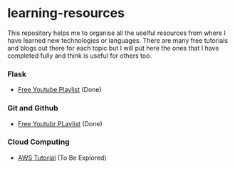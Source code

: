 # learning-resources

This repository helps me to organise all the uselful resources from where I have learned new technologies or languages.
There are many free tutorials and blogs out there for each topic but I will put here the ones that I have completed fully and think is useful for others too.

### Flask
* [Free Youtube Playlist](https://www.youtube.com/watch?v=MwZwr5Tvyxo&list=PL-osiE80TeTs4UjLw5MM6OjgkjFeUxCYH) (Done)

### Git and Github
* [Free Youtubr PLaylist](https://www.youtube.com/watch?v=HbSjyU2vf6Y&list=PL4cUxeGkcC9goXbgTDQ0n_4TBzOO0ocPR&index=12) (Done)

### Cloud Computing
* [AWS Tutorial](https://www.youtube.com/watch?v=ye7hgGZwSsY&list=PLJIqXVV4K5LXT8gkTJjHAgzZgW1K3se8U) (To Be Explored)
